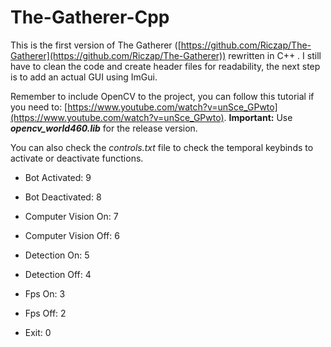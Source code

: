 # The-Gatherer-Cpp
This is the first version of The Gatherer ([https://github.com/Riczap/The-Gatherer](https://github.com/Riczap/The-Gatherer)) rewritten in C++ . I still have to clean the code and create header files for readability, the next step is to add an actual GUI using ImGui.

Remember to include OpenCV to the project, you can follow this tutorial if you need to: [https://www.youtube.com/watch?v=unSce_GPwto](https://www.youtube.com/watch?v=unSce_GPwto). 
**Important:** Use ***opencv_world460.lib*** for the release version.

You can also check the *controls.txt* file to check the temporal keybinds to activate or deactivate functions.

 - Bot Activated: 9
 - Bot Deactivated: 8
 
 - Computer Vision On: 7
 - Computer Vision Off: 6

 - Detection On: 5
 - Detection Off: 4
 
 - Fps On: 3
 - Fps Off: 2

 - Exit: 0
